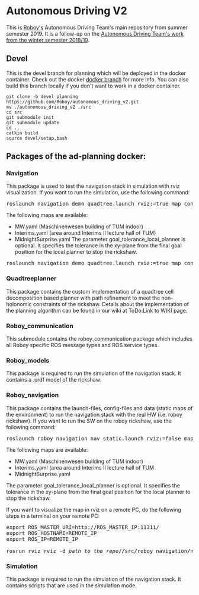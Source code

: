 # Autonomous Driving V2

This is [Roboy's](https://roboy.org) Autonomous Driving Team's main repository from summer semester 2019. It is a follow-up on the [Autonomous Driving Team's work from the winter semester 2018/19](https://github.com/Roboy/autonomous_driving).

## Devel

This is the devel branch for planning which will be deployed in the docker container. Check out the docker [docker branch](https://github.com/Roboy/autonomous_driving_v2/tree/docker) for more info.
You can also build this branch locally if you don't want to work in a docker container.

```
git clone -b devel_planning https://github.com/Roboy/autonomous_driving_v2.git 
mv ./autonomous_driving_v2 ./src
cd src
git submodule init
git submodule update
cd ..
catkin build
source devel/setup.bash
```

## Packages of the ad-planning docker:

### Navigation
This package is used to test the navigation stack in simulation with rviz visualization.
If you want to run the simulation, use the following command:
<pre>
roslaunch navigation demo_quadtree.launch rviz:=true map_configfile:="<i>MapConfigfile.yaml</i>" goal_tolerance_local_planner:=<i>xx</i>
</pre>
The following maps are available:
- MW.yaml (Maschinenwesen building of TUM indoor)
- Interims.yaml (area around Interims II lecture hall of TUM)
- MidnightSurprise.yaml
The parameter goal_tolerance_local_planner is optional. It specifies the tolerance in the xy-plane from the final goal position for the local planner to stop the rickshaw. 
<pre>
roslaunch navigation demo_quadtree.launch rviz:=true map_configfile:="<i>MapConfigfile.yaml</i>"
</pre>

### Quadtreeplanner
This package contains the custom implementation of a quadtree cell decomposition based planner with path refinement to meet the non-holonomic constraints of the rickshaw. Details about the implementation of the planning algorithm can be found in our wiki at ToDo:Link to WIKI page.

### Roboy_communication
This submodule contains the roboy_communication package which includes all Roboy specific ROS message types and ROS service types.

### Roboy_models
This package is required to run the simulation of the navigation stack. It contains a .urdf model of the rickshaw.

### Roboy_navigation
This package contains the launch-files, config-files and data (static maps of the environment) to run the navigation stack with the real HW (i.e. roboy rickshaw).
If you want to run the SW on the roboy rickshaw, use the following command:
<pre>
roslaunch roboy_navigation nav_static.launch rviz:=false map_configfile:="<i>MapConfigfile.yaml</i>"  goal_tolerance_local_planner:=<i>xx</i>
</pre>
The following maps are available:
- MW.yaml (Maschinenwesen building of TUM indoor)
- Interims.yaml (area around Interims II lecture hall of TUM
- MidnightSurprise.yaml

The parameter goal_tolerance_local_planner is optional. It specifies the tolerance in the xy-plane from the final goal position for the local planner to stop the rickshaw.

If you want to visualize the map in rviz on a remote PC, do the following steps in a terminal on your remote PC:
<pre>
export ROS_MASTER_URI=http://ROS_MASTER_IP:11311/
export ROS_HOSTNAME=REMOTE_IP
export ROS_IP=REMOTE_IP

rosrun rviz rviz -d <i>path_to_the_repo</i>//src/roboy_navigation/nav.rviz
</pre>

### Simulation
This package is required to run the simulation of the navigation stack. It contains scripts that are used in the simulation mode.
